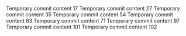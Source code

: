 Temporary commit content 17
Temporary commit content 27
Temporary commit content 35
Temporary commit content 54
Temporary commit content 63
Temporary commit content 71
Temporary commit content 97
Temporary commit content 101
Temporary commit content 102
